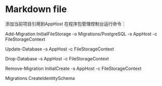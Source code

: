 ﻿# Markdown file
添加当前项目引用到AppHost
在程序包管理控制台运行命令：

Add-Migration InitialFileStorage -o Migrations/PostgreSQL -s AppHost -c FileStorageContext

Update-Database -s AppHost -c FileStorageContext

Drop-Database -s AppHost -c FileStorageContext

Remove-Migration InitialCreate -s AppHost -c FileStorageContext

Migrations
CreateIdentitySchema
